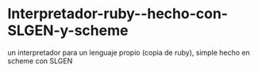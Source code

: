 # Interpretador-ruby--hecho-con-SLGEN-y-scheme
un interpretador para un lenguaje propio (copia de ruby), simple hecho en scheme con SLGEN
